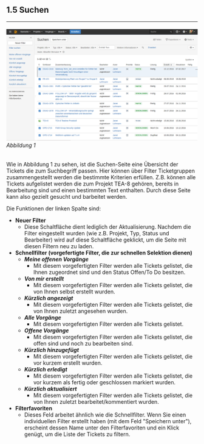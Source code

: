 ## 1.5 Suchen

---

###### ![](/assets/Suchen.png)_Abbildung 1_

Wie in Abbildung 1 zu sehen, ist die Suchen-Seite eine Übersicht der Tickets die zum Suchbegriff passen. Hier können über Filter Ticketgruppen zusammengestellt werden die bestimmte Kriterien erfüllen. Z.B. können alle Tickets aufgelistet werden die zum Projekt TEA-8 gehören, bereits in Bearbeitung sind und einen bestimmten Text enthalten. Durch diese Seite kann also gezielt gesucht und barbeitet werden.

Die Funktionen der linken Spalte sind:

* **Neuer Filter**
  * Diese Schaltfläche dient lediglich der Aktualisierung. Nachdem die Filter eingestellt wurden \(wie z.B. Projekt, Typ, Status und Bearbeiter\) wird auf diese Schaltfläche geklickt, um die Seite mit diesen Filtern neu zu laden.
* **Schnellfilter \(vorgefertigte Filter, die zur schnellen Selektion dienen\)**
  * _**Meine offenen Vorgänge**_
    * Mit diesem vorgefertigten Filter werden alle Tickets gelistet, die Ihnen zugeordnet sind und den Status Offen/To Do besitzen.
  * _**Von mir erstellt**_
    * Mit diesem vorgefertigten Filter werden alle Tickets gelistet, die von Ihnen selbst erstellt wurden.
  * _**Kürzlich angezeigt**_
    * Mit diesem vorgefertigten Filter werden alle Tickets gelistet, die von Ihnen zuletzt angesehen wurden.
  * _**Alle Vorgänge**_
    * Mit diesem vorgefertigten Filter werden alle Tickets gelistet.
  * _**Offene Vorgänge**_
    * Mit diesem vorgefertigten Filter werden alle Tickets gelistet, die offen sind und noch zu bearbeiten sind.
  * _**Kürzlich hinzugefügt**_
    * Mit diesem vorgefertigten Filter werden alle Tickets gelistet, die vor kurzem erstellt wurden.
  * _**Kürzlich erledigt**_
    * Mit diesem vorgefertigten Filter werden alle Tickets gelistet, die vor kurzem als fertig oder geschlossen markiert wurden.
  * _**Kürzlich aktualisiert**_
    * Mit diesem vorgefertigten Filter werden alle Tickets gelistet, die von Ihnen zuletzt bearbeitet/kommentiert wurden.
* **Filterfavoriten**
  * Dieses Feld arbeitet ähnlich wie die Schnellfilter. Wenn Sie einen individuellen Filter erstellt haben \(mit dem Feld "Speichern unter"\), erscheint dessen Name unter den Filterfavoriten und ein Klick genügt, um die Liste der Tickets zu filtern.





